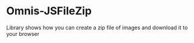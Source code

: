 # Omnis-JSFileZip
Library shows how you can create a zip file of images and download it to your browser

